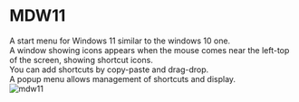 # MDW11
A start menu for Windows 11 similar to the windows 10 one.<BR>
A window showing icons appears when the mouse comes near the left-top of the screen, showing shortcut icons.<BR>
You can add shortcuts by copy-paste and drag-drop.<BR>
A popup menu allows management of shortcuts and display.<BR>
![mdw11](https://user-images.githubusercontent.com/101517770/158070071-dda9c5bd-0cdd-4d05-a9e5-264054f15d1a.png)
